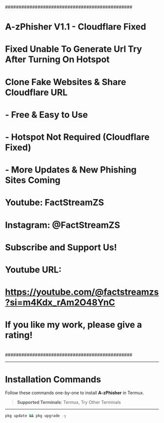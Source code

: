 ###############################################
#                                             #
#      A-zPhisher V1.1 - Cloudflare Fixed      #
#                                             #
#   Fixed Unable To Generate Url Try After Turning On Hotspot #
#                                             #
#   Clone Fake Websites & Share Cloudflare URL #
#                                             #
#  - Free & Easy to Use                        #
#  - Hotspot Not Required (Cloudflare Fixed)   #
#  - More Updates & New Phishing Sites Coming  #
#                                             #
#  Youtube: FactStreamZS                       #
#  Instagram: @FactStreamZS                    #
#                                             #
#  Subscribe and Support Us!                  #
#  Youtube URL:                                #
#  https://youtube.com/@factstreamzs?si=m4Kdx_rAm2O48YnC
#                                             #
#  If you like my work, please give a rating!  #
#                                             #
###############################################

---

# Installation Commands

Follow these commands one-by-one to install **A-zPhisher** in Termux.

> **Supported Terminals**: Termux, Try Other Terminals

---

```bash
pkg update && pkg upgrade -y
